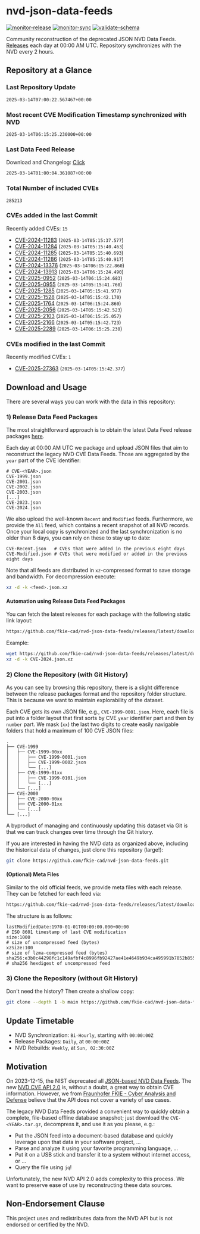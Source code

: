 # nvd-json-data-feeds

[![monitor-release](https://github.com/fkie-cad/nvd-json-data-feeds/actions/workflows/monitor_release.yml/badge.svg)](https://github.com/fkie-cad/nvd-json-data-feeds/actions/workflows/monitor_release.yml)
[![monitor-sync](https://github.com/fkie-cad/nvd-json-data-feeds/actions/workflows/monitor_sync.yml/badge.svg)](https://github.com/fkie-cad/nvd-json-data-feeds/actions/workflows/monitor_sync.yml)
[![validate-schema](https://github.com/fkie-cad/nvd-json-data-feeds/actions/workflows/validate_schema.yml/badge.svg)](https://github.com/fkie-cad/nvd-json-data-feeds/actions/workflows/validate_schema.yml)

Community reconstruction of the deprecated JSON NVD Data Feeds.
[Releases](https://github.com/fkie-cad/nvd-json-data-feeds/releases/latest) each day at 00:00 AM UTC.
Repository synchronizes with the NVD every 2 hours.

## Repository at a Glance

### Last Repository Update

```plain
2025-03-14T07:00:22.567467+00:00
```

### Most recent CVE Modification Timestamp synchronized with NVD

```plain
2025-03-14T06:15:25.230000+00:00
```

### Last Data Feed Release

Download and Changelog: [Click](https://github.com/fkie-cad/nvd-json-data-feeds/releases/latest)

```plain
2025-03-14T01:00:04.361087+00:00
```

### Total Number of included CVEs

```plain
285213
```

### CVEs added in the last Commit

Recently added CVEs: `15`

- [CVE-2024-11283](CVE-2024/CVE-2024-112xx/CVE-2024-11283.json) (`2025-03-14T05:15:37.577`)
- [CVE-2024-11284](CVE-2024/CVE-2024-112xx/CVE-2024-11284.json) (`2025-03-14T05:15:40.463`)
- [CVE-2024-11285](CVE-2024/CVE-2024-112xx/CVE-2024-11285.json) (`2025-03-14T05:15:40.693`)
- [CVE-2024-11286](CVE-2024/CVE-2024-112xx/CVE-2024-11286.json) (`2025-03-14T05:15:40.917`)
- [CVE-2024-13376](CVE-2024/CVE-2024-133xx/CVE-2024-13376.json) (`2025-03-14T06:15:22.860`)
- [CVE-2024-13913](CVE-2024/CVE-2024-139xx/CVE-2024-13913.json) (`2025-03-14T06:15:24.490`)
- [CVE-2025-0952](CVE-2025/CVE-2025-09xx/CVE-2025-0952.json) (`2025-03-14T06:15:24.683`)
- [CVE-2025-0955](CVE-2025/CVE-2025-09xx/CVE-2025-0955.json) (`2025-03-14T05:15:41.760`)
- [CVE-2025-1285](CVE-2025/CVE-2025-12xx/CVE-2025-1285.json) (`2025-03-14T05:15:41.977`)
- [CVE-2025-1528](CVE-2025/CVE-2025-15xx/CVE-2025-1528.json) (`2025-03-14T05:15:42.170`)
- [CVE-2025-1764](CVE-2025/CVE-2025-17xx/CVE-2025-1764.json) (`2025-03-14T06:15:24.860`)
- [CVE-2025-2056](CVE-2025/CVE-2025-20xx/CVE-2025-2056.json) (`2025-03-14T05:15:42.523`)
- [CVE-2025-2103](CVE-2025/CVE-2025-21xx/CVE-2025-2103.json) (`2025-03-14T06:15:25.057`)
- [CVE-2025-2166](CVE-2025/CVE-2025-21xx/CVE-2025-2166.json) (`2025-03-14T05:15:42.723`)
- [CVE-2025-2289](CVE-2025/CVE-2025-22xx/CVE-2025-2289.json) (`2025-03-14T06:15:25.230`)


### CVEs modified in the last Commit

Recently modified CVEs: `1`

- [CVE-2025-27363](CVE-2025/CVE-2025-273xx/CVE-2025-27363.json) (`2025-03-14T05:15:42.377`)


## Download and Usage

There are several ways you can work with the data in this repository:

### 1) Release Data Feed Packages

The most straightforward approach is to obtain the latest Data Feed release packages [here](https://github.com/fkie-cad/nvd-json-data-feeds/releases/latest).

Each day at 00:00 AM UTC we package and upload JSON files that aim to reconstruct the legacy NVD CVE Data Feeds.
Those are aggregated by the `year` part of the CVE identifier:

```
# CVE-<YEAR>.json
CVE-1999.json
CVE-2001.json
CVE-2002.json
CVE-2003.json
[...]
CVE-2023.json
CVE-2024.json
```

We also upload the well-known `Recent` and `Modified` feeds.
Furthermore, we provide the `All` feed, which contains a recent snapshot of all NVD records.
Once your local copy is synchronized and the last synchronization is no older than 8 days, you can rely on these to stay up to date:

```plain
CVE-Recent.json   # CVEs that were added in the previous eight days
CVE-Modified.json # CVEs that were modified or added in the previous eight days
```

Note that all feeds are distributed in `xz`-compressed format to save storage and bandwidth.
For decompression execute:

```sh
xz -d -k <feed>.json.xz
```

#### Automation using Release Data Feed Packages

You can fetch the latest releases for each package with the following static link layout:

```sh
https://github.com/fkie-cad/nvd-json-data-feeds/releases/latest/download/CVE-<YEAR>.json.xz
```

Example:

```sh
wget https://github.com/fkie-cad/nvd-json-data-feeds/releases/latest/download/CVE-2024.json.xz
xz -d -k CVE-2024.json.xz
```

### 2) Clone the Repository (with Git History)

As you can see by browsing this repository, there is a slight difference between the release packages format and the repository folder structure.
This is because we want to maintain explorability of the dataset.

Each CVE gets its own JSON file, e.g., `CVE-1999-0001.json`.
Here, each file is put into a folder layout that first sorts by CVE `year` identifier part and then by `number` part.
We mask (`xx`) the last two digits to create easily navigable folders that hold a maximum of 100 CVE JSON files:

```plain
.
├── CVE-1999
│   ├── CVE-1999-00xx
│   │   ├── CVE-1999-0001.json
│   │   ├── CVE-1999-0002.json
│   │   └── [...]
│   ├── CVE-1999-01xx
│   │   ├── CVE-1999-0101.json
│   │   └── [...]
│   └── [...]
├── CVE-2000
│   ├── CVE-2000-00xx
│   ├── CVE-2000-01xx
│   └── [...]
└── [...]
```

A byproduct of managing and continuously updating this dataset via Git is that we can track changes over time through the Git history.

If you are interested in having the NVD data as organized above, including the historical data of changes, just clone this repository (large!):

```sh
git clone https://github.com/fkie-cad/nvd-json-data-feeds.git
```

#### (Optional) Meta Files

Similar to the old official feeds, we provide meta files with each release. They can be fetched for each feed via:

```sh
https://github.com/fkie-cad/nvd-json-data-feeds/releases/latest/download/CVE-<YEAR>.meta
```

The structure is as follows:

```plain
lastModifiedDate:1970-01-01T00:00:00.000+00:00                          # ISO 8601 timestamp of last CVE modification
size:1000                                                               # size of uncompressed feed (bytes)
xzSize:100                                                              # size of lzma-compressed feed (bytes)
sha256:e3b0c44298fc1c149afbf4c8996fb92427ae41e4649b934ca495991b7852b855 # sha256 hexdigest of uncompressed feed
```

### 3) Clone the Repository (without Git History)

Don't need the history? Then create a shallow copy:

```sh
git clone --depth 1 -b main https://github.com/fkie-cad/nvd-json-data-feeds.git
```


## Update Timetable

* NVD Synchronization: `Bi-Hourly`, starting with `00:00:00Z`
* Release Packages: `Daily`, at `00:00:00Z`
* NVD Rebuilds: `Weekly`, at `Sun, 02:30:00Z`


## Motivation

On 2023-12-15, the NIST deprecated all [JSON-based NVD Data Feeds](https://nvd.nist.gov/vuln/data-feeds#divRetirementBanner-1).
The new [NVD CVE API 2.0](https://nvd.nist.gov/developers/vulnerabilities) is, without a doubt, a great way to obtain CVE information.
However, we from [Fraunhofer FKIE - Cyber Analysis and Defense](https://www.fkie.fraunhofer.de/en/departments/cad.html) believe that the API does not cover a variety of use cases.

The legacy NVD Data Feeds provided a convenient way to quickly obtain a complete, file-based offline database snapshot; just download the `CVE-<YEAR>.tar.gz`, decompress it, and use it as you please, e.g.:

- Put the JSON feed into a document-based database and quickly leverage upon that data in your software project, ...
- Parse and analyze it using your favorite programming language, ...
- Put it on a USB stick and transfer it to a system without internet access, or ...
- Query the file using `jq`!

Unfortunately, the new NVD API 2.0 adds complexity to this process.
We want to preserve ease of use by reconstructing these data sources.

## Non-Endorsement Clause

This project uses and redistributes data from the NVD API but is not endorsed or certified by the NVD.